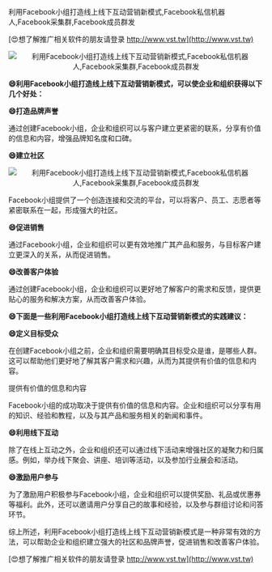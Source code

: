 利用Facebook小组打造线上线下互动营销新模式,Facebook私信机器人,Facebook采集群,Facebook成员群发

[😍想了解推广相关软件的朋友请登录 http://www.vst.tw](http://www.vst.tw)

 <center><img src="https://vst.tw/MP4/tuiguang/png/6.png" alt="利用Facebook小组打造线上线下互动营销新模式,Facebook私信机器人,Facebook采集群,Facebook成员群发"></center>

**😄利用Facebook小组打造线上线下互动营销新模式，可以使企业和组织获得以下几个好处：**

**😄打造品牌声誉**

通过创建Facebook小组，企业和组织可以与客户建立更紧密的联系，分享有价值的信息和内容，增强品牌知名度和口碑。

**😄建立社区**

 <center><img src="https://vst.tw/MP4/tuiguang/png/1.png" alt="利用Facebook小组打造线上线下互动营销新模式,Facebook私信机器人,Facebook采集群,Facebook成员群发"></center>

Facebook小组提供了一个创造连接和交流的平台，可以将客户、员工、志愿者等紧密联系在一起，形成强大的社区。

**😄促进销售**

通过Facebook小组，企业和组织可以更有效地推广其产品和服务，与目标客户建立更深入的关系，从而促进销售。

**😄改善客户体验**

通过创建Facebook小组，企业和组织可以更好地了解客户的需求和反馈，提供更贴心的服务和解决方案，从而改善客户体验。

**😄下面是一些利用Facebook小组打造线上线下互动营销新模式的实践建议：**

**😄定义目标受众**

在创建Facebook小组之前，企业和组织需要明确其目标受众是谁，是哪些人群。这可以帮助他们更好地了解其客户需求和兴趣，从而为其提供有价值的信息和内容。

提供有价值的信息和内容

Facebook小组的成功取决于提供有价值的信息和内容。企业和组织可以分享有用的知识、经验和教程，以及与其产品和服务相关的新闻和事件。

**😄利用线下互动**

除了在线上互动之外，企业和组织还可以通过线下活动来增强社区的凝聚力和归属感。例如，举办线下聚会、讲座、培训等活动，以及参加行业展会和活动。

**😄激励用户参与**

为了激励用户积极参与Facebook小组，企业和组织可以提供奖励、礼品或优惠券等福利。此外，还可以邀请用户分享自己的故事和经验，以及参与群组讨论和问答环节。

综上所述，利用Facebook小组打造线上线下互动营销新模式是一种非常有效的方法，可以帮助企业和组织建立强大的社区和品牌声誉，促进销售和改善客户体验。

[😍想了解推广相关软件的朋友请登录 http://www.vst.tw](http://www.vst.tw)



